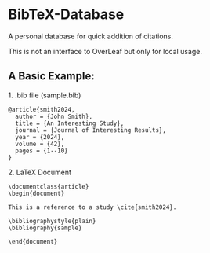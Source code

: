 # BibTeX-Database
A personal database for quick addition of citations.

This is not an interface to OverLeaf but only for local usage. 

## A Basic Example:

1\. .bib file (sample.bib)

```shell
@article{smith2024,
  author = {John Smith},
  title = {An Interesting Study},
  journal = {Journal of Interesting Results},
  year = {2024},
  volume = {42},
  pages = {1--10}
}
```


2\. LaTeX Document

```shell
\documentclass{article}
\begin{document}

This is a reference to a study \cite{smith2024}.

\bibliographystyle{plain}
\bibliography{sample}

\end{document}
```
